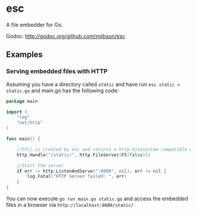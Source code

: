 esc
===

A file embedder for Go.

Godoc: http://godoc.org/github.com/mjibson/esc

## Examples

### Serving embedded files with HTTP

Assuming you have a directory called `static` and have run `esc static > static.go` and main.go has the following
code:

```Go
package main

import (
    "log"
    "net/http"
)

func main() {

    //FS() is created by esc and returns a http.Filesystem compatible with http.FileServer
    http.Handle("/static/", http.FileServer(FS(false)))

    //Start the server
    if err := http.ListenAndServe(":8080", nil); err != nil {
        log.Fatal("HTTP Server failed: ", err)
    }
}
```

You can now execute `go run main.go static.go` and access the embedded files in a browser via `http://localhost:8080/static/`
